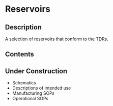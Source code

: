 # Reservoirs

## Description
A selection of reservoirs that conform to the [TDRs](https://data.4tu.nl/datasets/2558bd4c-d7ad-4e17-bc54-8c335b4c1c01).

## Contents

## Under Construction
- Schematics
- Descriptions of intended use
- Manufacturing SOPs
- Operational SOPs
